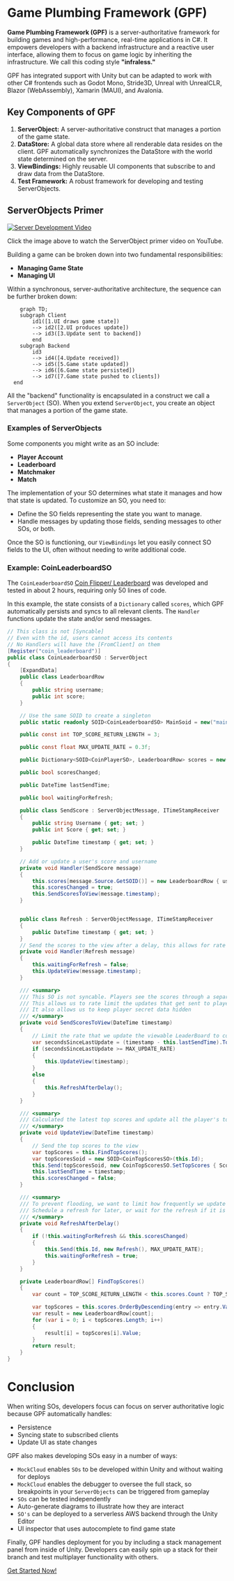 # Game Plumbing Framework (GPF)

**Game Plumbing Framework (GPF)** is a server-authoritative framework for building games and high-performance, real-time applications in C#. It empowers developers with a backend infrastructure and a reactive user interface, allowing them to focus on game logic by inheriting the infrastructure. We call this coding style **"infraless."** 

GPF has integrated support with Unity but can be adapted to work with other C# frontends such as Godot Mono, Stride3D, Unreal with UnrealCLR, Blazor (WebAssembly), Xamarin (MAUI), and Avalonia.

## Key Components of GPF

1. **ServerObject:** A server-authoritative construct that manages a portion of the game state.
2. **DataStore:** A global data store where all renderable data resides on the client. GPF automatically synchronizes the DataStore with the world state determined on the server.
3. **ViewBindings:** Highly reusable UI components that subscribe to and draw data from the DataStore.
4. **Test Framework:** A robust framework for developing and testing ServerObjects.

## ServerObjects Primer

[![Server Development Video](https://img.youtube.com/vi/IFlMi8HI8vE/0.jpg)](https://www.youtube.com/watch?v=IFlMi8HI8vE)

Click the image above to watch the ServerObject primer video on YouTube.

Building a game can be broken down into two fundamental responsibilities:

- **Managing Game State**
- **Managing UI**

Within a synchronous, server-authoritative architecture, the sequence can be further broken down:

```mermaid
    graph TD;
    subgraph Client
        id1([1.UI draws game state])
        --> id2([2.UI produces update])
        --> id3([3.Update sent to backend])
        end
    subgraph Backend
        id3
        --> id4([4.Update received])
        --> id5([5.Game state updated])
        --> id6([6.Game state persisted])
        --> id7([7.Game state pushed to clients])
  end
```
All the "backend" functionality is encapsulated in a construct we call a `ServerObject` (SO). When you extend `ServerObject`, you create an object that manages a portion of the game state.

### Examples of ServerObjects

Some components you might write as an SO include:

- **Player Account**
- **Leaderboard**
- **Matchmaker**
- **Match**

The implementation of your SO determines what state it manages and how that state is updated. To customize an SO, you need to:

- Define the SO fields representing the state you want to manage.
- Handle messages by updating those fields, sending messages to other SOs, or both.

Once the SO is functioning, our `ViewBindings` let you easily connect SO fields to the UI, often without needing to write additional code.

### Example: CoinLeaderboardSO

The `CoinLeaderboardSO` [Coin Flipper/ Leaderboard](https://github.com/launch-it-labs/gameplumbingframework/wiki/Coin-Flipper-Leaderboard-Walkthrough) was developed and tested in about 2 hours, requiring only 50 lines of code.

In this example, the state consists of a `Dictionary` called `scores`, which GPF automatically persists and syncs to all relevant clients. The `Handler` functions update the state and/or send messages.

```csharp
// This class is not [Syncable]
// Even with the id, users cannot access its contents
// No Handlers will have the [FromClient] on them
[Register("coin_leaderboard")]
public class CoinLeaderboardSO : ServerObject
{
    [ExpandData]
    public class LeaderboardRow
    {
        public string username;
        public int score;
    }

    // Use the same SOID to create a singleton
    public static readonly SOID<CoinLeaderboardSO> MainSoid = new("main");

    public const int TOP_SCORE_RETURN_LENGTH = 3;

    public const float MAX_UPDATE_RATE = 0.3f;

    public Dictionary<SOID<CoinPlayerSO>, LeaderboardRow> scores = new();

    public bool scoresChanged;

    public DateTime lastSendTime;

    public bool waitingForRefresh;

    public class SendScore : ServerObjectMessage, ITimeStampReceiver
    {
        public string Username { get; set; }
        public int Score { get; set; }

        public DateTime timestamp { get; set; }
    }

    // Add or update a user's score and username
    private void Handler(SendScore message)
    {
        this.scores[message.Source.GetSOID()] = new LeaderboardRow { username = message.Username, score = message.Score };
        this.scoresChanged = true;
        this.SendScoresToView(message.timestamp);
    }


    public class Refresh : ServerObjectMessage, ITimeStampReceiver
    {
        public DateTime timestamp { get; set; }
    }
    // Send the scores to the view after a delay, this allows for rate limiting and prevents flooding users with updates
    private void Handler(Refresh message)
    {
        this.waitingForRefresh = false;
        this.UpdateView(message.timestamp);
    }

    /// <summary>
    /// This SO is not syncable. Players see the scores through a separate, sysncable, view SO
    /// This allows us to rate limit the updates that get sent to players
    /// It also allows us to keep player secret data hidden
    /// </summary>
    private void SendScoresToView(DateTime timestamp)
    {
        // Limit the rate that we update the viewable LeaderBoard to conserve bandwidth
        var secondsSinceLastUpdate = (timestamp - this.lastSendTime).TotalSeconds;
        if (secondsSinceLastUpdate >= MAX_UPDATE_RATE)
        {
            this.UpdateView(timestamp);
        }
        else
        {
            this.RefreshAfterDelay();
        }
    }

    /// <summary>
    /// Calculated the latest top scores and update all the player's top scores views
    /// </summary>
    private void UpdateView(DateTime timestamp)
    {
        // Send the top scores to the view
        var topScores = this.FindTopScores();
        var topScoresSoid = new SOID<CoinTopScoresSO>(this.Id);
        this.Send(topScoresSoid, new CoinTopScoresSO.SetTopScores { Scores = topScores });
        this.lastSendTime = timestamp;
        this.scoresChanged = false;
    }

    /// <summary>
    /// To prevent flooding, we want to limit how frequently we update the top score view
    /// Schedule a refresh for later, or wait for the refresh if it is already scheduled
    /// </summary>
    private void RefreshAfterDelay()
    {
        if (!this.waitingForRefresh && this.scoresChanged)
        {
            this.Send(this.Id, new Refresh(), MAX_UPDATE_RATE);
            this.waitingForRefresh = true;
        }
    }

    private LeaderboardRow[] FindTopScores()
    {
        var count = TOP_SCORE_RETURN_LENGTH < this.scores.Count ? TOP_SCORE_RETURN_LENGTH : this.scores.Count;

        var topScores = this.scores.OrderByDescending(entry => entry.Value.score).Take(count).ToArray();
        var result = new LeaderboardRow[count];
        for (var i = 0; i < topScores.Length; i++)
        {
            result[i] = topScores[i].Value;
        }
        return result;
    }
}
```
# Conclusion 

When writing SOs, developers focus can focus on server authoritative logic because GPF automatically handles: 

- Persistence
- Syncing state to subscribed clients
- Update UI as state changes

GPF also makes developing SOs easy in a number of ways:

- `MockCloud` enables `SOs` to be developed within Unity and without waiting for deploys
- `MockCloud` enables the debugger to oversee the full stack, so breakpoints in your `ServerObjects` can be triggered from gameplay
- `SOs` can be tested independently
- Auto-generate diagrams to illustrate how they are interact
- `SO's` can be deployed to a serverless AWS backend through the Unity Editor
- UI inspector that uses autocomplete to find game state

Finally, GPF handles deployment for you by including a stack management panel from inside of Unity.  Developers can easily spin up a stack for their branch and test multiplayer functionality with others.

[Get Started Now!](https://github.com/launch-it-labs/gameplumbingframework/wiki/Quick-Install)
